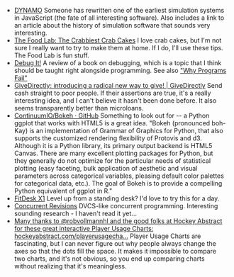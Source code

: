 <!--
.. title: Links: Simulation, Programming, Crab Cakes and Hockey Player Usage Charts
.. date: 2013/04/10 08:41
.. slug: links
.. link:
.. description:
.. tags: Debugging, data-analysis, crab-cake, giving, programming, recipe, python, Recipe books, Research, plotting, charity
-->

* [DYNAMO](http://lambda-the-ultimate.org/node/4710)
	Someone has rewritten one of the earliest simulation systems in JavaScript (the fate of all interesting software). Also includes a link to an article about the history of simulation software that sounds very interesting.
* [The Food Lab: The Crabbiest Crab Cakes](http://feeds.seriouseats.com/~r/seriouseatsfeaturesvideos/~3/yfScRT6TNzw/the-food-lab-crab-cakes.html)
	I love crab cakes, but I'm not sure I really want to try to make them at home. If I do, I'll use these tips. The Food Lab is fun stuff.
* [Debug It!](http://mjtsai.com/blog/2013/03/30/debug-it/)
	A review of a book on debugging, which is a topic that I think should be taught right alongside programming. See also ["Why Programs Fail"](http://whyprogramsfail.com)
* [GiveDirectly: introducing a radical new way to give! | GiveDirectly](http://www.givedirectly.org/)
	Send cash straight to poor people. If their assertions are true, it's a really interesting idea, and I can't believe it hasn't been done before. It also seems transparently better than microloans.
* [ContinuumIO/Bokeh · GitHub](https://github.com/ContinuumIO/Bokeh)
	Something to look out for -- a Python ggplot that works with HTML5 is a great idea. "Bokeh (pronounced boh-Kay) is an implementation of Grammar of Graphics for Python, that also supports the customized rendering flexibility of Protovis and d3. Although it is a Python library, its primary output backend is HTML5 Canvas.  There are many excellent plotting packages for Python, but they generally do not optimize for the particular needs of statistical plotting (easy faceting, bulk application of aesthetic and visual parameters across categorical variables, pleasing default color palettes for categorical data, etc.). The goal of Bokeh is to provide a compelling Python equivalent of ggplot in R."
* [FitDesk X1](http://kk.org/cooltools/archives/10441)
	Level up from a standing desk? I'd love to try this for a day.
* [Concurrent Revisions](http://lambda-the-ultimate.org/node/4699)
	DVCS-like concurrent programming. Interesting sounding research - I haven't read it yet...
* [Many thanks to @robvollmannhl and the good folks at Hockey Abstract for these great interactive Player Usage Charts: hockeyabstract.com/playerusagecha…](http://www.hockeyabstract.com/playerusagecharts)
  	Player Usage Charts are fascinating, but I can never figure out why people always change the axes so that the dots fill the space. It makes it impossible to compare two charts, and it's not obvious, so you end up comparing charts without realizing that it's meaningless.
	

